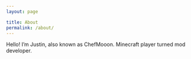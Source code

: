 ```yaml
---
layout: page

title: About
permalink: /about/
---
```


Hello! I’m Justin, also known as ChefMooon. Minecraft player turned mod developer. 
